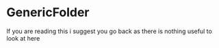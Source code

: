 # GenericFolder
If you are reading this i suggest you go back as there is nothing useful to look at here
